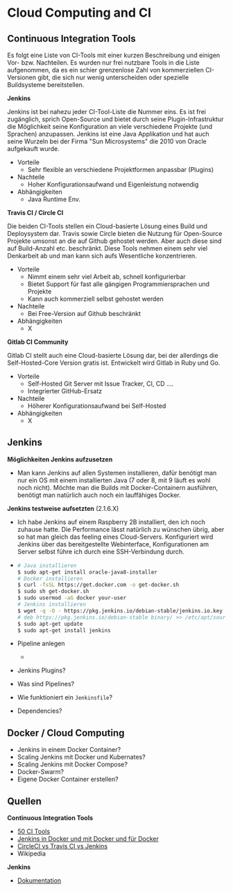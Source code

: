 # Cloud Computing and CI

## Continuous Integration Tools

Es folgt eine Liste von CI-Tools mit einer kurzen Beschreibung und einigen Vor- bzw. Nachteilen. Es wurden nur frei nutzbare Tools in die Liste aufgenommen, da es ein schier grenzenlose Zahl von kommerziellen CI-Versionen gibt, die sich nur wenig unterscheiden oder spezielle Buildsysteme bereitstellen.

**Jenkins**

Jenkins ist bei nahezu jeder CI-Tool-Liste die Nummer eins. Es ist frei zugänglich, sprich Open-Source und bietet durch seine Plugin-Infrastruktur die Möglichkeit seine Konfiguration an viele verschiedene Projekte (und Sprachen) anzupassen. Jenkins ist eine Java Applikation und hat auch seine Wurzeln bei der Firma "Sun Microsystems" die 2010 von Oracle aufgekauft wurde.

- Vorteile
  - Sehr flexible an verschiedene Projektformen anpassbar (Plugins)
- Nachteile
  - Hoher Konfigurationsaufwand und Eigenleistung notwendig
- Abhängigkeiten
  - Java Runtime Env.

**Travis CI / Circle CI**

Die beiden CI-Tools stellen ein Cloud-basierte Lösung eines Build und Deploysystem dar. Travis sowie Circle bieten die Nutzung für Open-Source Projekte umsonst an die auf Github gehostet werden. Aber auch diese sind auf Build-Anzahl etc. beschränkt. Diese Tools nehmen einem sehr viel Denkarbeit ab und man kann sich aufs Wesentliche konzentrieren.

- Vorteile
  - Nimmt einem sehr viel Arbeit ab, schnell konfigurierbar
  - Bietet Support für fast alle gängigen Programmiersprachen und Projekte
  - Kann auch kommerziell selbst gehostet werden 
- Nachteile
  - Bei Free-Version auf Github beschränkt
- Abhängigkeiten
  - X

**Gitlab CI Community**

Gitlab CI stellt auch eine Cloud-basierte Lösung dar, bei der allerdings die Self-Hosted-Core Version gratis ist. Entwickelt wird Gitlab in Ruby und Go.

- Vorteile
  - Self-Hosted Git Server mit Issue Tracker, CI, CD ....
  - Integrierter GitHub-Ersatz 
- Nachteile
  - Höherer Konfigurationsaufwand bei Self-Hosted
- Abhängigkeiten
  - X

## Jenkins

**Möglichkeiten Jenkins aufzusetzen**

- Man kann Jenkins auf allen Systemen installieren, dafür benötigt man nur ein OS mit einem installierten Java (7 oder 8, mit 9 läuft es wohl noch nicht). Möchte man die Builds mit Docker-Containern ausführen, benötigt man natürlich auch noch ein lauffähiges Docker.

**Jenkins testweise aufsetzten** (2.1.6.X)

- Ich habe Jenkins auf einem Raspberry 2B installiert, den ich noch zuhause hatte. Die Performance lässt natürlich zu wünschen übrig, aber so hat man gleich das feeling eines Cloud-Servers. Konfiguriert wird Jenkins über das bereitgestellte Webinterface, Konfigurationen am Server selbst führe ich durch eine SSH-Verbindung durch.

- ```bash
  # Java installieren
  $ sudo apt-get install oracle-java8-installer
  # Docker installieren
  $ curl -fsSL https://get.docker.com -o get-docker.sh
  $ sudo sh get-docker.sh
  $ sudo usermod -aG docker your-user
  # Jenkins installieren
  $ wget -q -O - https://pkg.jenkins.io/debian-stable/jenkins.io.key | sudo apt-key add -
  # deb https://pkg.jenkins.io/debian-stable binary/ >> /etc/apt/source.list
  $ sudo apt-get update
  $ sudo apt-get install jenkins
  ```

- Pipeline anlegen
  
  - 
  
- Jenkins Plugins?

- Was sind Pipelines?

- Wie funktioniert ein `Jenkinsfile`?

- Dependencies?

## Docker / Cloud Computing

- Jenkins in einem Docker Container?
- Scaling Jenkins mit Docker und Kubernates?
- Scaling Jenkins mit Docker Compose?
- Docker-Swarm?
- Eigene Docker Container erstellen?



## Quellen

**Continuous Integration Tools**

- [50 CI Tools](https://stackify.com/top-continuous-integration-tools/)
- [Jenkins in Docker und mit Docker und für Docker](https://www.oose.de/blogpost/jenkins-in-docker-und-mit-docker-und-fuer-docker/)
- [CircleCI vs Travis CI vs Jenkins](https://hackernoon.com/continuous-integration-circleci-vs-travis-ci-vs-jenkins-41a1c2bd95f5)
- Wikipedia

**Jenkins**

- [Dokumentation](https://jenkins.io/doc/)